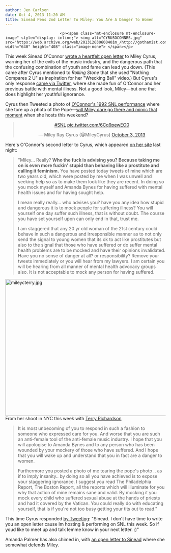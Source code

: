 ```yaml
---
author: Jen Carlson
date: Oct 4, 2013 11:20 AM
title: Sinead Pens 2nd Letter To Miley: You Are A Danger To Women
---
```



                            
                            
                            
                            <p><span class="mt-enclosure mt-enclosure-image" style="display: inline;"> <img alt="CYRUSOCONNRS.jpg" src="https://web.archive.org/web/20131203060040im_/http://gothamist.com/attachments/arts_jen/CYRUSOCONNRS.jpg" width="640" height="408" class="image-none"> </span></p>

<p>This week Sinead O&apos;Connor <a href="https://web.archive.org/web/20131203060040/http://gothamist.com/2013/10/03/sinead_oconnor_to_miley_cyrus_what.php">wrote a heartfelt open letter</a> to Miley Cyrus, warning her of the evils of the music industry, and the dangerous path that the confusing combination of youth and fame can lead you down. (This came after Cyrus mentioned to <em>Rolling Stone</em> that she used &quot;Nothing Compares 2 U&quot; as inspiration for her &quot;Wrecking Ball&quot; video.) But Cyrus&apos;s only response <a href="https://web.archive.org/web/20131203060040/https://twitter.com/MileyCyrus/status/385794622641160193">came via Twitter</a>, where she made fun of O&apos;Connor and her previous battle with mental illness. Not a good look, Miley&#x2014;but one that does highlight her youthful ignorance. </p>

<p>Cyrus then Tweeted a photo of <a href="https://web.archive.org/web/20131203060040/http://www.youtube.com/watch?v=2dKdBlKgquw">O&apos;Connor&apos;s 1992 SNL performance</a> where she tore up a photo of the Pope&#x2014;<a href="https://web.archive.org/web/20131203060040/https://twitter.com/jenist/status/385829800947888129">will Miley dare go there and mimic that moment</a> when she hosts this weekend? </p>

<center><blockquote class="twitter-tweet"><p><a href="https://web.archive.org/web/20131203060040/https://twitter.com/search?q=%23SNL&amp;src=hash">#SNL</a> <a href="https://web.archive.org/web/20131203060040/http://t.co/6Cq9pewEO0">pic.twitter.com/6Cq9pewEO0</a></p>&#x2014; Miley Ray Cyrus (@MileyCyrus) <a href="https://web.archive.org/web/20131203060040/https://twitter.com/MileyCyrus/statuses/385799115067912192">October 3, 2013</a></blockquote>
<script async src="//web.archive.org/web/20131203060040js_/http://platform.twitter.com/widgets.js" charset="utf-8"></script></center>

<p>Here&apos;s O&apos;Connor&apos;s second letter to Cyrus, which appeared <a href="https://web.archive.org/web/20131203060040/http://www.sineadoconnor.com/">on her site</a> last night:</p>

<blockquote>&quot;Miley... Really? <strong>Who the fuck is advising you? Because taking me on is even more fuckin&apos; stupid than behaving like a prostitute and calling it feminism.</strong> You have posted today tweets of mine which are two years old, which were posted by me when I was unwell and seeking help so as to make them look like they are recent. In doing so you mock myself and Amanda Bynes for having suffered with mental health issues and for having sought help.

<p>I mean really really... who advises you? have you any idea how stupid and dangerous it is to mock people for suffering illness? You will yourself one day suffer such illness, that is without doubt. The course you have set yourself upon can only end in that, trust me.</p>

<p>I am staggered that any 20 yr old woman of the 21st century could behave in such a dangerous and irresponsible manner as to not only send the signal to young women that its ok to act like prostitutes but also to the signal that those who have suffered or do suffer mental health problems are to be mocked and have their opinions invalidated. Have you no sense of danger at all? or responsibility? Remove your tweets immediately or you will hear from my lawyers. I am certain you will be hearing from all manner of mental health advocacy groups also. It is not acceptable to mock any person for having suffered.</p></blockquote><p></p>

<p><span class="mt-enclosure mt-enclosure-image" style="display: inline;"> <img alt="mileycterry.jpg" src="https://web.archive.org/web/20131203060040im_/http://gothamist.com/attachments/arts_jen/mileycterry.jpg" width="640" height="428" class="image-none"> </span><br>
<span class="photo_caption">From her shoot in NYC this week with <a href="https://web.archive.org/web/20131203060040/http://terrysdiary.com/">Terry Richardson</a></span></p>

<blockquote>It is most unbecoming of you to respond in such a fashion to someone who expressed care for you. And worse that you are such an anti-female tool of the anti-female music industry. I hope that you will apologise to Amanda Bynes and to any person who has been wounded by your mockery of those who have suffered. And I hope that you will wake up and understand that you in fact are a danger to women.

<p>Furthermore you posted a photo of me tearing the pope&apos;s photo .. as if to imply insanity.. by doing so all you have achieved is to expose your staggering ignorance. I suggest you read The Philadelphia Report, The Boston Report, all the reports which will illuminate for you why that action of mine remains sane and valid. By mocking it you mock every child who suffered sexual abuse at the hands of priests and had it covered by the Vatican. You could really do with educating yourself, that is if you&apos;re not too busy getting your tits out to read.&quot;</p></blockquote><p></p>

<p>This time Cyrus responded <a href="https://web.archive.org/web/20131203060040/https://twitter.com/MileyCyrus/status/385917041452277760">by Tweeting</a>: &quot;Sinead. I don&apos;t have time to write you an open letter cause Im hosting &amp; performing on SNL this week. So if youd like to meet up and talk lemme know in your next letter. :)&quot;</p>

<p>Amanda Palmer has also chimed in, with <a href="https://web.archive.org/web/20131203060040/http://amandapalmer.net/blog/20131003">an open letter to Sinead</a> where she somewhat defends Miley.</p>
                            
                            
                            